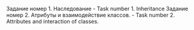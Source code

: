 Задание номер 1. Наследование - Task number 1. Inheritance
Задание номер 2. Атрибуты и взаимодействие классов. - Task number 2. Attributes and interaction of classes.

